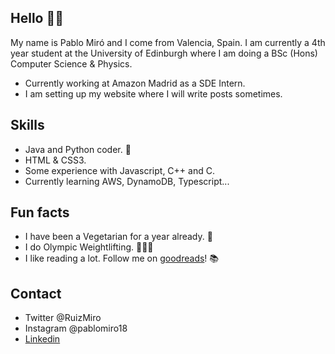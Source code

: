 ## Hello 👋🏼

My name is Pablo Miró and I come from Valencia, Spain.
I am currently a 4th year student at the University of Edinburgh where I am doing a BSc (Hons) Computer Science & Physics.
* Currently working at Amazon Madrid as a SDE Intern.
* I am setting up my website where I will write posts sometimes.

## Skills

* Java and Python coder. 🐍
* HTML & CSS3.
* Some experience with Javascript, C++ and C.
* Currently learning AWS, DynamoDB, Typescript...


## Fun facts

* I have been a Vegetarian for a year already. 🥦
* I do Olympic Weightlifting. 🏋🏽‍♂️
* I like reading a lot. Follow me on [goodreads](https://www.goodreads.com/user/show/91599660-pablo-mir)! 📚

## Contact

* Twitter @RuizMiro
* Instagram @pablomiro18
* [Linkedin](https://www.linkedin.com/in/pablo-m-293b64140?lipi=urn%3Ali%3Apage%3Ad_flagship3_profile_view_base_contact_details%3BXWzVEIDeQ36g0dN85ZtWZg%3D%3D)

